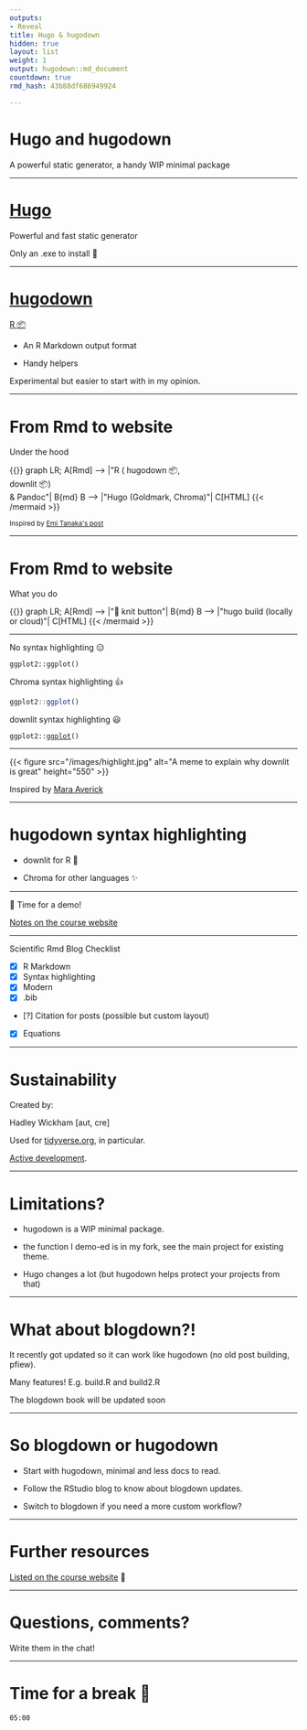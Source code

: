 ```yaml
---
outputs:
- Reveal
title: Hugo & hugodown
hidden: true
layout: list
weight: 1
output: hugodown::md_document
countdown: true
rmd_hash: 43b88df686949924

---
```


Hugo and hugodown
=================

A powerful static generator, a handy WIP minimal package

------------------------------------------------------------------------

[Hugo](https://gohugo.io/)
==========================

Powerful and fast static generator

Only an .exe to install :tada:

------------------------------------------------------------------------

[hugodown](https://hugodown.r-lib.org/)
=======================================

[R :package:](https://hugodown.r-lib.org/)

-   An R Markdown output format

-   Handy helpers

Experimental but easier to start with in my opinion.

------------------------------------------------------------------------

From Rmd to website
===================

Under the hood

{{<mermaid align="left">}}
graph LR;
    A[Rmd] --> |"R ( hugodown :package:, </br> downlit :package:) </br> & Pandoc"| B{md}
    B --> |"Hugo (Goldmark, Chroma)"| C[HTML]
{{< /mermaid >}}

<small>Inspired by [Emi Tanaka's post](https://emitanaka.org/r/posts/2018-12-12-scientific-and-technical-blogging-radix-vs-blogdown/)</small>

------------------------------------------------------------------------

From Rmd to website
===================

What you do

{{<mermaid align="left">}}
graph LR;
    A[Rmd] --> |":large_blue_circle: knit button"| B{md}
    B --> |"hugo build (locally or cloud)"| C[HTML]
{{< /mermaid >}}

------------------------------------------------------------------------

No syntax highlighting :expressionless:

<pre><code>ggplot2::ggplot()
</code></pre>

Chroma syntax highlighting :+1:

```r
ggplot2::ggplot()
```

downlit syntax highlighting :smiley:

<div class="highlight">

<pre class='chroma'><code class='language-r' data-lang='r'><span class='nf'>ggplot2</span><span class='nf'>::</span><span class='nf'><a href='https://ggplot2.tidyverse.org/reference/ggplot.html'>ggplot</a></span><span class='o'>(</span><span class='o'>)</span>
</code></pre>

</div>

------------------------------------------------------------------------

{{< figure src="/images/highlight.jpg" alt="A meme to explain why downlit is great" height="550" >}}

Inspired by [Mara Averick](https://twitter.com/dataandme/status/1255510799273132032)

------------------------------------------------------------------------

hugodown syntax highlighting
============================

-   downlit for R :tada:

-   Chroma for other languages :sparkles:

------------------------------------------------------------------------

:mountain_cableway: Time for a demo!

[Notes on the course website](/hugo/demo/)

------------------------------------------------------------------------

Scientific Rmd Blog Checklist

-   [x] R Markdown
-   [x] Syntax highlighting
-   [x] Modern
-   [x] .bib
-   \[?\] Citation for posts (possible but custom layout)
-   [x] Equations

------------------------------------------------------------------------

Sustainability
==============

Created by:

<div class="highlight">

Hadley Wickham \[aut, cre\]

</div>

Used for [tidyverse.org](https://tidyverse.org), in particular.

[Active development](https://github.com/r-lib/hugodown/).

------------------------------------------------------------------------

Limitations?
============

-   hugodown is a WIP minimal package.

-   the function I demo-ed is in my fork, see the main project for existing theme.

-   Hugo changes a lot (but hugodown helps protect your projects from that)

------------------------------------------------------------------------

What about blogdown?!
=====================

It recently got updated so it can work like hugodown (no old post building, pfiew).

Many features! E.g. build.R and build2.R

The blogdown book will be updated soon

------------------------------------------------------------------------

So blogdown or hugodown
=======================

-   Start with hugodown, minimal and less docs to read.

-   Follow the RStudio blog to know about blogdown updates.

-   Switch to blogdown if you need a more custom workflow?

------------------------------------------------------------------------

Further resources
=================

[Listed on the course website](/hugo/further-resources/) :ledger:

------------------------------------------------------------------------

Questions, comments?
====================

Write them in the chat!

------------------------------------------------------------------------

Time for a break :tea:
======================

<!--html_preserve-->

<div id="timer_hugo" class="countdown" style="top:100;left:0;" data-warnwhen="0">

<code class="countdown-time"><span class="countdown-digits minutes">05</span><span class="countdown-digits colon">:</span><span class="countdown-digits seconds">00</span></code>

</div>

<!--/html_preserve-->

